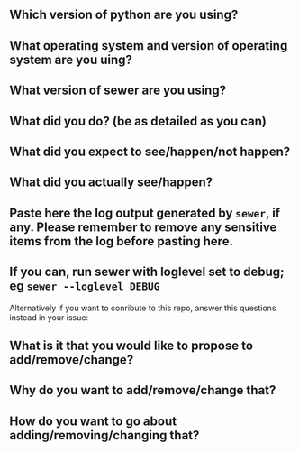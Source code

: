 ## Which version of python are you using?

## What operating system and version of operating system are you uing?

## What version of sewer are you using?

## What did you do? (be as detailed as you can)

## What did you expect to see/happen/not happen?

## What did you actually see/happen? 

## Paste here the log output generated by `sewer`, if any. Please remember to remove any sensitive items from the log before pasting here.
## If you can, run sewer with loglevel set to debug; eg `sewer --loglevel DEBUG`                                           


Alternatively if you want to conribute to this repo, answer this questions instead in your issue:                    

## What is it that you would like to propose to add/remove/change?

## Why do you want to add/remove/change that?

## How do you want to go about adding/removing/changing that?
